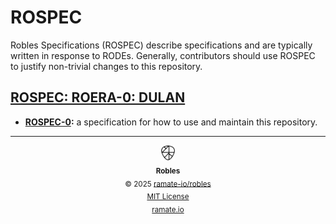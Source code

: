 # ROSPEC

Robles Specifications (ROSPEC) describe specifications and are typically written in response to RODEs. Generally, contributors should use ROSPEC to justify non-trivial changes to this repository.

<!--START OAC INDEX: DO NOT REMOVE THIS LINE -->
## [ROSPEC: ROERA-0: DULAN](roera-000-000-000-dulan/README.md)
- **[ROSPEC-0](/rospec/roera-000-000-000-dulan/rospec-000-000-000/README.md):** a specification for how to use and maintain this repository.

<!--ROBLES FOOTER: DO NOT REMOVE THIS LINE-->
---

<div align="center">
  <picture>
    <source srcset="/assets/robles-inverted-transparent.png" media="(prefers-color-scheme: dark)">
    <img height="24" src="/assets/robles-transparent.png" alt="Robles"/>
  </picture>
  <br/>
  <sub>
    <b>Robles</b>
    <br/>
    &copy; 2025 <a href="https://github.com/ramate-io/robles">ramate-io/robles</a>
    <br/>
    <a href="https://github.com/ramate-io/robles/blob/main/LICENSE">MIT License</a>
    <br/>
    <a href="https://www.ramate.io">ramate.io</a>
  </sub>
</div>

<!--END OAC INDEX: DO NOT REMOVE THIS LINE -->
